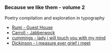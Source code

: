 ### Because we like them - volume 2
Poetry compilation and exploration in typography

* [Rumi - Guest House](http://beyondlogical.github.io/because-we-like-them/rumi%20-%20guest%20house.html)
* [Carroll - Jabberwock](http://beyondlogical.github.io/because-we-like-them/carroll%20-%20jabberwocky.html)
* [cummings - lady i will touch you with my mind](http://beyondlogical.github.io/because-we-like-them/cummings%20-%20lady%20i%20will%20touch%20you%20with%20my%20mind.html)
* [Dickinson - i measure ever grief i meet](http://beyondlogical.github.io/because-we-like-them/dickinson%20-%20i%20measure%20every%20grief%20i%20meet.html)
